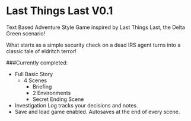 # Last Things Last V0.1
Text Based Adventure Style Game inspired by Last Things Last, the Delta Green scenario!

What starts as a simple security check on a dead IRS agent turns into a classic tale of eldritch terror!

###Currently completed:
  - Full Basic Story
    - 4 Scenes
      - Briefing
      - 2 Environments
      - Secret Ending Scene
  - Investigation Log tracks your decisions and notes.
  - Save and load game enabled. Autosaves at the end of every scene.

